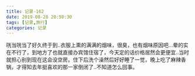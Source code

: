 ```yaml
---
title: 记录-162
date: 2019-08-28 20:50:30
tags: [记录,旅行]
categories: 记录
---
```

咣当咣当了好久终于到..衣服上熏的满满的烟味，很臭，也有烟味原因吧...晕的实在不行了，到地方了也就直接办宾馆住宿了，今天定的话价格居然会更便宜..当时就担心别到现在这会没空房。住下后洗个澡然后好好睡了一觉，晚上吃了麻辣香锅，才得知去年挺喜欢的那一家倒闭了..不知道怎么回事。